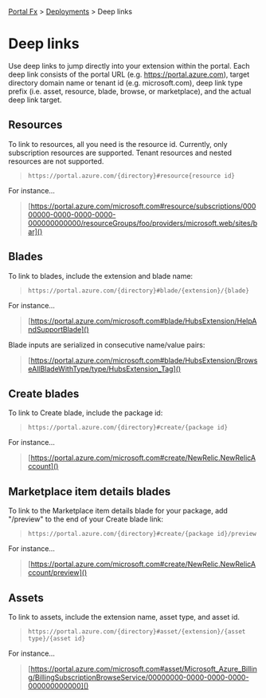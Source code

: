 
[Portal Fx](/documentation/sections/portalfx) > [Deployments](/documentation/sections/portalfx#deploy) > Deep links

# Deep links

Use deep links to jump directly into your extension within the portal. Each deep link consists of the portal URL (e.g. https://portal.azure.com), target directory domain name or tenant id (e.g. microsoft.com), deep link type prefix (i.e. asset, resource, blade, browse, or marketplace), and the actual deep link target.


## Resources

To link to resources, all you need is the resource id. Currently, only subscription resources are supported. Tenant resources and nested resources are not supported.

> `https://portal.azure.com/{directory}#resource{resource id}`

For instance...

> [https://portal.azure.com/microsoft.com#resource/subscriptions/00000000-0000-0000-0000-000000000000/resourceGroups/foo/providers/microsoft.web/sites/bar]()


## Blades

To link to blades, include the extension and blade name:

> `https://portal.azure.com/{directory}#blade/{extension}/{blade}`

For instance...

> [https://portal.azure.com/microsoft.com#blade/HubsExtension/HelpAndSupportBlade]()

Blade inputs are serialized in consecutive name/value pairs:

> [https://portal.azure.com/microsoft.com#blade/HubsExtension/BrowseAllBladeWithType/type/HubsExtension_Tag]()

<!--
TODO: micflan: Finish implementing Browse links

## Browse blades (coming soon)

To link to Browse v2 blades, include the resource type:

> `https://portal.azure.com/{directory}#browse/{resource type}`

For instance...

> [https://portal.azure.com/microsoft.com#browse/microsoft.search/searchServices]()

Additionally, you can also link to the following Browse blades:

* `#browse/all`
* `#browse/resourcegroups`
* `#browse/subscriptions`
* `#browse/tags`
-->


## Create blades

To link to Create blade, include the package id:

> `https://portal.azure.com/{directory}#create/{package id}`

For instance...

> [https://portal.azure.com/microsoft.com#create/NewRelic.NewRelicAccount]()


## Marketplace item details blades

To link to the Marketplace item details blade for your package, add "/preview" to the end of your Create blade link:

> `https://portal.azure.com/{directory}#create/{package id}/preview`

For instance...

> [https://portal.azure.com/microsoft.com#create/NewRelic.NewRelicAccount/preview]()


## Assets

To link to assets, include the extension name, asset type, and asset id.

> `https://portal.azure.com/{directory}#asset/{extension}/{asset type}/{asset id}`

For instance...

> [https://portal.azure.com/microsoft.com#asset/Microsoft_Azure_Billing/BillingSubscriptionBrowseService/00000000-0000-0000-0000-000000000000]()



